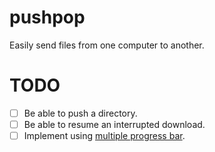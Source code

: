 # pushpop
Easily send files from one computer to another.

# TODO
- [ ] Be able to push a directory.
- [ ] Be able to resume an interrupted download.
- [ ] Implement using [multiple progress bar](https://github.com/vbauerster/mpb).
